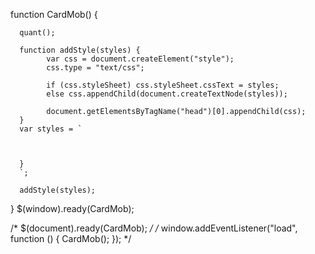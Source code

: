function CardMob() {




      quant();

      function addStyle(styles) {
            var css = document.createElement("style");
            css.type = "text/css";

            if (css.styleSheet) css.styleSheet.cssText = styles;
            else css.appendChild(document.createTextNode(styles));

            document.getElementsByTagName("head")[0].appendChild(css);
      }
      var styles = `

  
  
      }
      `;

      addStyle(styles);
}
$(window).ready(CardMob);

/* $(document).ready(CardMob); */
/* window.addEventListener("load", function () {
  CardMob();
}); */